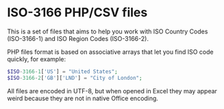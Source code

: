 ISO-3166 PHP/CSV files
=====

This is a set of files that aims to help you work with ISO Country Codes (ISO-3166-1) and ISO Region Codes (ISO-3166-2). 

PHP files format is based on associative arrays that let you find ISO code quickly, for example: 

```php
$ISO-3166-1['US'] = "United States";
$ISO-3166-2['GB']['LND'] = "City of London";
```

All files are encoded in UTF-8, but when opened in Excel they may appear weird because they are not in native Office encoding.


